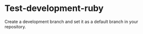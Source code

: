 # Test-development-ruby
Create a development branch and set it as a default branch in your repository.
